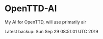 # OpenTTD-AI
My AI for OpenTTD, will use primarily air

Latest backup: Sun Sep 29 08:51:01 UTC 2019
